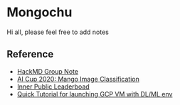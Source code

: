 # Mongochu

Hi all, please feel free to add notes

## Reference
- [HackMD Group Note](https://hackmd.io/dzIfUXFIR5KU-0vfSTUE_w)
- [AI Cup 2020: Mango Image Classification ](https://aidea-web.tw/topic/72f6ea6a-9300-445a-bedc-9e9f27d91b1c?focus=team&team_focus=team_response)
- [Inner Public Leaderboad](https://docs.google.com/spreadsheets/d/1lWGWqD8WtXGkLqaDX-tgJ36-64PPtVSjQ_rJRqCd5W4/edit#gid=0)
- [Quick Tutorial for launching GCP VM with DL/ML env](https://zhuanlan.zhihu.com/p/33099231?fbclid=IwAR2g4cimzgKCO7D4oooQEE5qQEQYPLVE4MXta2X_lI9yVFa9A6WVhC1VtXw)